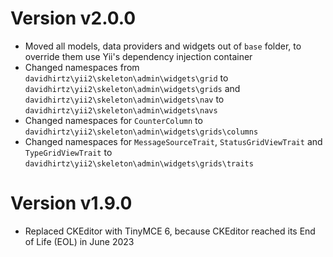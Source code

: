 # Version v2.0.0
- Moved all models, data providers and widgets out of `base` folder, to override them use Yii's dependency injection container
- Changed namespaces from `davidhirtz\yii2\skeleton\admin\widgets\grid` to `davidhirtz\yii2\skeleton\admin\widgets\grids` and `davidhirtz\yii2\skeleton\admin\widgets\nav` to `davidhirtz\yii2\skeleton\admin\widgets\navs`
- Changed namespaces for `CounterColumn` to `davidhirtz\yii2\skeleton\admin\widgets\grids\columns`
- Changed namespaces for `MessageSourceTrait`, `StatusGridViewTrait` and `TypeGridViewTrait` to `davidhirtz\yii2\skeleton\admin\widgets\grids\traits`

# Version v1.9.0
- Replaced CKEditor with TinyMCE 6, because CKEditor reached its End of Life (EOL) in June 2023